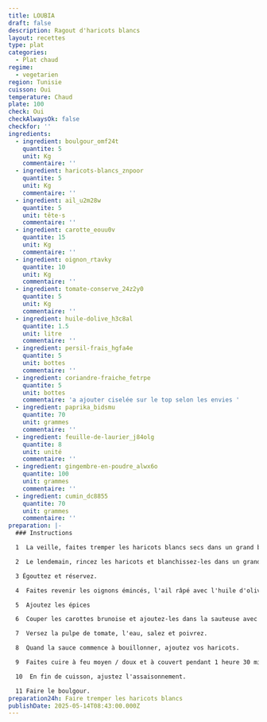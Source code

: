 ```yaml
---
title: LOUBIA
draft: false
description: Ragout d'haricots blancs
layout: recettes
type: plat
categories:
  - Plat chaud
regime:
  - vegetarien
region: Tunisie
cuisson: Oui
temperature: Chaud
plate: 100
check: Oui
checkAlwaysOk: false
checkfor: ''
ingredients:
  - ingredient: boulgour_omf24t
    quantite: 5
    unit: Kg
    commentaire: ''
  - ingredient: haricots-blancs_znpoor
    quantite: 5
    unit: Kg
    commentaire: ''
  - ingredient: ail_u2m28w
    quantite: 5
    unit: tête·s
    commentaire: ''
  - ingredient: carotte_eouu0v
    quantite: 15
    unit: Kg
    commentaire: ''
  - ingredient: oignon_rtavky
    quantite: 10
    unit: Kg
    commentaire: ''
  - ingredient: tomate-conserve_24z2y0
    quantite: 5
    unit: Kg
    commentaire: ''
  - ingredient: huile-dolive_h3c8al
    quantite: 1.5
    unit: litre
    commentaire: ''
  - ingredient: persil-frais_hgfa4e
    quantite: 5
    unit: bottes
    commentaire: ''
  - ingredient: coriandre-fraiche_fetrpe
    quantite: 5
    unit: bottes
    commentaire: 'a ajouter ciselée sur le top selon les envies '
  - ingredient: paprika_bidsmu
    quantite: 70
    unit: grammes
    commentaire: ''
  - ingredient: feuille-de-laurier_j84olg
    quantite: 8
    unit: unité
    commentaire: ''
  - ingredient: gingembre-en-poudre_alwx6o
    quantite: 100
    unit: grammes
    commentaire: ''
  - ingredient: cumin_dc8855
    quantite: 70
    unit: grammes
    commentaire: ''
preparation: |-
  ### Instructions

  1  La veille, faites tremper les haricots blancs secs dans un grand bol d'eau.

  2  Le lendemain, rincez les haricots et blanchissez-les dans un grand volume d'eau bouillante pendant 8 minutes.

  3 Égouttez et réservez.

  4  Faites revenir les oignons émincés, l'ail râpé avec l'huile d'olive dans une sauteuse.

  5  Ajoutez les épices

  6  Couper les carottes brunoise et ajoutez-les dans la sauteuse avec les aromates effeuillés.

  7  Versez la pulpe de tomate, l'eau, salez et poivrez.

  8  Quand la sauce commence à bouillonner, ajoutez vos haricots.

  9  Faites cuire à feu moyen / doux et à couvert pendant 1 heure 30 minutes.

  10  En fin de cuisson, ajustez l'assaisonnement.

  11 Faire le boulgour.
preparation24h: Faire tremper les haricots blancs
publishDate: 2025-05-14T08:43:00.000Z
---
```

